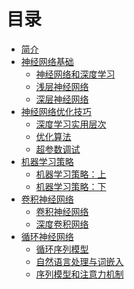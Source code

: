 # 目录

* [简介]( README.md)
* [神经网络基础]()
  * [ 神经网络和深度学习]( 神经网络和深度学习.md) 
  * [ 浅层神经网络]( 浅层神经网络.md)
  * [ 深层神经网络]( 深层神经网络.md)
* [神经网络优化技巧]()
  * [ 深度学习实用层次]( 深度学习实用层次.md)
  * [ 优化算法]( 优化算法.md)
  * [ 超参数调试]( 超参数调试、Batch正则化.md)
* [机器学习策略]()
  * [ 机器学习策略：上]( 机器学习策略（1）.md)
  * [ 机器学习策略：下]( 机器学习策略（2）.md)   
* [卷积神经网络]()
  * [ 卷积神经网络]( 卷积神经网络.md)
  * [ 深度卷积网络]( 深度卷积网络：实例探究.md)
* [循环神经网络]()
  * [ 循环序列模型]( 循环序列模型.md)
  * [ 自然语言处理与词嵌入]( 自然语言处理与词嵌入.md)
  * [ 序列模型和注意力机制]( 序列模型和注意力机制.md) 
	



